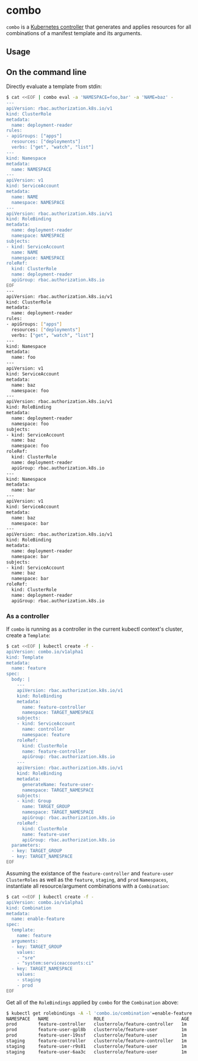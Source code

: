 # combo

`combo` is a [Kubernetes controller](https://kubernetes.io/docs/concepts/architecture/controller/) that generates and applies resources for all combinations of a manifest template and its arguments.

## Usage

## On the command line

Directly evaluate a template from stdin:

```sh
$ cat <<EOF | combo eval -a 'NAMESPACE=foo,bar' -a 'NAME=baz' -
---
apiVersion: rbac.authorization.k8s.io/v1
kind: ClusterRole
metadata:
  name: deployment-reader
rules:
- apiGroups: ["apps"]
  resources: ["deployments"]
  verbs: ["get", "watch", "list"]
---
kind: Namespace
metadata:
  name: NAMESPACE
---
apiVersion: v1
kind: ServiceAccount
metadata:
  name: NAME
  namespace: NAMESPACE
---
apiVersion: rbac.authorization.k8s.io/v1
kind: RoleBinding
metadata:
  name: deployment-reader
  namespace: NAMESPACE
subjects:
- kind: ServiceAccount
  name: NAME
  namespace: NAMESPACE
roleRef:
  kind: ClusterRole
  name: deployment-reader
  apiGroup: rbac.authorization.k8s.io
EOF
---
apiVersion: rbac.authorization.k8s.io/v1
kind: ClusterRole
metadata:
  name: deployment-reader
rules:
- apiGroups: ["apps"]
  resources: ["deployments"]
  verbs: ["get", "watch", "list"]
---
kind: Namespace
metadata:
  name: foo
---
apiVersion: v1
kind: ServiceAccount
metadata:
  name: baz
  namespace: foo
---
apiVersion: rbac.authorization.k8s.io/v1
kind: RoleBinding
metadata:
  name: deployment-reader
  namespace: foo
subjects:
- kind: ServiceAccount
  name: baz
  namespace: foo
roleRef:
  kind: ClusterRole
  name: deployment-reader
  apiGroup: rbac.authorization.k8s.io
---
kind: Namespace
metadata:
  name: bar
---
apiVersion: v1
kind: ServiceAccount
metadata:
  name: baz
  namespace: bar
---
apiVersion: rbac.authorization.k8s.io/v1
kind: RoleBinding
metadata:
  name: deployment-reader
  namespace: bar
subjects:
- kind: ServiceAccount
  name: baz
  namespace: bar
roleRef:
  kind: ClusterRole
  name: deployment-reader
  apiGroup: rbac.authorization.k8s.io
```

### As a controller

If `combo` is running as a controller in the current kubectl context's cluster, create a `Template`:

```sh
$ cat <<EOF | kubectl create -f -
apiVersion: combo.io/v1alpha1
kind: Template
metadata:
  name: feature
spec:
  body: |
    ---
    apiVersion: rbac.authorization.k8s.io/v1
    kind: RoleBinding
    metadata:
      name: feature-controller
      namespace: TARGET_NAMESPACE
    subjects:
    - kind: ServiceAccount
      name: controller
      namespace: feature
    roleRef:
      kind: ClusterRole
      name: feature-controller
      apiGroup: rbac.authorization.k8s.io
    ---
    apiVersion: rbac.authorization.k8s.io/v1
    kind: RoleBinding
    metadata:
      generateName: feature-user-
      namespace: TARGET_NAMESPACE
    subjects:
    - kind: Group
      name: TARGET_GROUP
      namespace: TARGET_NAMESPACE
      apiGroup: rbac.authorization.k8s.io
    roleRef:
      kind: ClusterRole
      name: feature-user
      apiGroup: rbac.authorization.k8s.io
  parameters:
  - key: TARGET_GROUP
  - key: TARGET_NAMESPACE
EOF
```

Assuming the existance of the `feature-controller` and `feature-user` `ClusterRoles` as well as the `feature`, `staging`, and `prod` `Namespaces`, instantiate all resource/argument combinations with a `Combination`:

```sh
$ cat <<EOF | kubectl create -f -
apiVersion: combo.io/v1alpha1
kind: Combination
metadata:
  name: enable-feature
spec:
  template:
    name: feature
  arguments:
  - key: TARGET_GROUP
    values:
    - "sre"
    - "system:serviceaccounts:ci"
  - key: TARGET_NAMESPACE
    values:
    - staging
    - prod
EOF
```

Get all of the `RoleBindings` applied by `combo` for the `Combination` above:

```sh
$ kubectl get rolebindings -A -l 'combo.io/combination'=enable-feature
NAMESPACE   NAME                 ROLE                             AGE
prod        feature-controller   clusterrole/feature-controller   1m
prod        feature-user-gpl8b   clusterrole/feature-user         1m
prod        feature-user-19ssf   clusterrole/feature-user         1m
staging     feature-controller   clusterrole/feature-controller   1m
staging     feature-user-r9s81   clusterrole/feature-user         1m
staging     feature-user-6aa3c   clusterrole/feature-user         1m
```

